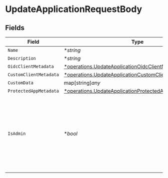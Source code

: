# UpdateApplicationRequestBody


## Fields

| Field                                                                                                                               | Type                                                                                                                                | Required                                                                                                                            | Description                                                                                                                         |
| ----------------------------------------------------------------------------------------------------------------------------------- | ----------------------------------------------------------------------------------------------------------------------------------- | ----------------------------------------------------------------------------------------------------------------------------------- | ----------------------------------------------------------------------------------------------------------------------------------- |
| `Name`                                                                                                                              | **string*                                                                                                                           | :heavy_minus_sign:                                                                                                                  | N/A                                                                                                                                 |
| `Description`                                                                                                                       | **string*                                                                                                                           | :heavy_minus_sign:                                                                                                                  | N/A                                                                                                                                 |
| `OidcClientMetadata`                                                                                                                | [*operations.UpdateApplicationOidcClientMetadataRequest](../../models/operations/updateapplicationoidcclientmetadatarequest.md)     | :heavy_minus_sign:                                                                                                                  | N/A                                                                                                                                 |
| `CustomClientMetadata`                                                                                                              | [*operations.UpdateApplicationCustomClientMetadataRequest](../../models/operations/updateapplicationcustomclientmetadatarequest.md) | :heavy_minus_sign:                                                                                                                  | N/A                                                                                                                                 |
| `CustomData`                                                                                                                        | map[string]*any*                                                                                                                    | :heavy_minus_sign:                                                                                                                  | arbitrary                                                                                                                           |
| `ProtectedAppMetadata`                                                                                                              | [*operations.UpdateApplicationProtectedAppMetadataRequest](../../models/operations/updateapplicationprotectedappmetadatarequest.md) | :heavy_minus_sign:                                                                                                                  | N/A                                                                                                                                 |
| `IsAdmin`                                                                                                                           | **bool*                                                                                                                             | :heavy_minus_sign:                                                                                                                  | Whether the application has admin access. User can enable the admin access for Machine-to-Machine apps.                             |